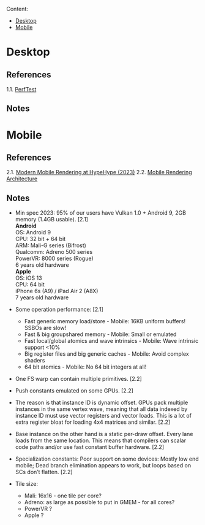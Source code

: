 Content:
* [Desktop](#Desktop)
* [Mobile](#Mobile)


# Desktop

## References

1.1. [PerfTest](https://github.com/sebbbi/perftest)

## Notes


# Mobile

## References

2.1. [Modern Mobile Rendering at HypeHype (2023)](https://enginearchitecture.realtimerendering.com/downloads/reac2023_modern_mobile_rendering_at_hypehype.pdf)
2.2. [Mobile Rendering Architecture](https://advances.realtimerendering.com/s2023/AaltonenHypeHypeAdvances2023.pdf)

## Notes

* Min spec 2023: 95% of our users have Vulkan 1.0 + Android 9, 2GB memory (1.4GB usable). [2.1]<br/>
	**Android**<br/>
	OS: Android 9<br/>
	CPU: 32 bit + 64 bit<br/>
	ARM: Mali-G series (Bifrost)<br/>
	Qualcomm: Adreno 500 series<br/>
	PowerVR: 8000 series (Rogue)<br/>
	6 years old hardware<br/>
	**Apple**<br/>
	OS: iOS 13<br/>
	CPU: 64 bit<br/>
	iPhone 6s (A9) / iPad Air 2 (A8X)<br/>
	7 years old hardware<br/>


* Some operation performance: [2.1]
	- Fast generic memory load/store - Mobile: 16KB uniform buffers! SSBOs are slow!
	- Fast & big groupshared memory - Mobile: Small or emulated
	- Fast local/global atomics and wave intrinsics - Mobile: Wave intrinsic support <10%
	- Big register files and big generic caches - Mobile: Avoid complex shaders
	- 64 bit atomics - Mobile: No 64 bit integers at all!

* One FS warp can contain multiple primitives. [2.2]
* Push constants emulated on some GPUs. [2.2]
* The reason is that instance ID is dynamic offset. GPUs pack multiple instances in the same vertex wave, meaning that all data indexed by instance ID must use vector registers and vector loads. This is a lot of extra register bloat for loading 4x4 matrices and similar. [2.2]
* Base instance on the other hand is a static per-draw offset. Every lane loads from the same location. This means that compilers can scalar code paths and/or use fast constant buffer hardware. [2.2]
* Specialization constants: Poor support on some devices: Mostly low end mobile; Dead branch elimination appears to work, but loops based on SCs don’t flatten. [2.2]

* Tile size:
	- Mali: 16x16 - one tile per core?
	- Adreno: as large as possible to put in GMEM - for all cores?
	- PowerVR ?
	- Apple ?

